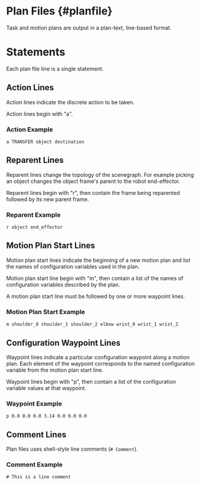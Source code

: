 Plan Files {#planfile}
==========

Task and motion plans are output in a plan-text, line-based format.

Statements
==========

Each plan file line is a single statement.

Action Lines
------------

Action lines indicate the discrete action to be taken.

Action lines begin with "a".

### Action Example

    a TRANSFER object destination

Reparent Lines
--------------

Reparent lines change the topology of the scenegraph. For example
picking an object changes the object frame's parent to the robot
end-effector.

Reparent lines begin with "r", then contain the frame being reparented
followed by its new parent frame.

### Reparent Example

    r object end_effector

Motion Plan Start Lines
-----------------------

Motion plan start lines indicate the beginning of a new motion plan
and list the names of configuration variables used in the plan.

Motion plan start line begin with "m", then contain a list of the
names of configuration variables described by the plan.

A motion plan start line must be followed by one or more waypoint
lines.

### Motion Plan Start  Example

    m shoulder_0 shoulder_1 shoulder_2 elbow wrist_0 wrist_1 wrist_2

Configuration Waypoint Lines
----------------------------

Waypoint lines indicate a particular configuration waypoint along a
motion plan.  Each element of the waypoint corresponds to the named
configuration variable from the motion plan start line.

Waypoint lines begin with "p", then contain a list of the
configuration variable values at that waypoint.

### Waypoint Example

    p 0.0 0.0 0.0 3.14 0.0 0.0 0.0

Comment Lines
-------------

Plan files uses shell-style line comments (`# Comment`).

### Comment Example

    # This is a line comment
